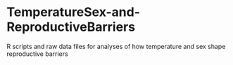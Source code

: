 # TemperatureSex-and-ReproductiveBarriers
R scripts and raw data files for analyses of how temperature and sex shape reproductive barriers
